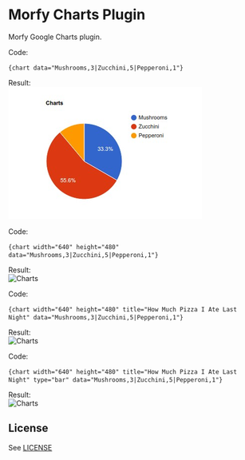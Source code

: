 # Morfy Charts Plugin
Morfy Google Charts plugin.

Code:  
```
{chart data="Mushrooms,3|Zucchini,5|Pepperoni,1"}
```

Result:  
![Charts](screenshot-1.jpg)

Code:  
```
{chart width="640" height="480" data="Mushrooms,3|Zucchini,5|Pepperoni,1"}
```

Result:  
![Charts](screenshot-2.jpg)

Code:  
```
{chart width="640" height="480" title="How Much Pizza I Ate Last Night" data="Mushrooms,3|Zucchini,5|Pepperoni,1"}
```

Result:  
![Charts](screenshot-3.jpg)

Code:  
```
{chart width="640" height="480" title="How Much Pizza I Ate Last Night" type="bar" data="Mushrooms,3|Zucchini,5|Pepperoni,1"}
```

Result:  
![Charts](screenshot-4.jpg)


## License
See [LICENSE](https://github.com/morfy-cms/morfy-plugin-charts/blob/master/LICENSE)
